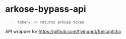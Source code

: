 # arkose-bypass-api

> ```token/ -> returns arkose token```


API wrapper for https://github.com/flyingpot/funcaptcha
